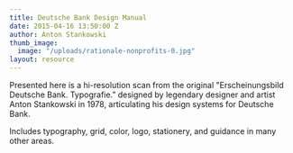 ```yaml
---
title: Deutsche Bank Design Manual
date: 2015-04-16 13:50:00 Z
author: Anton Stankowski
thumb_image:
  image: "/uploads/rationale-nonprofits-0.jpg"
layout: resource
---
```


Presented here is a hi-resolution scan from the original "Erscheinungsbild Deutsche Bank. Typografie.” designed by legendary designer and artist Anton Stankowski in 1978, articulating his design systems for Deutsche Bank.

Includes typography, grid, color, logo, stationery, and guidance in many other areas.
